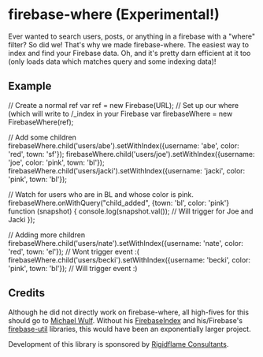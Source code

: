 firebase-where (Experimental!)
==============

Ever wanted to search users, posts, or anything in a firebase with a "where" filter? So did we! That's why we made firebase-where. The easiest way to index and find your Firebase data. Oh, and it's pretty darn efficient at it too (only loads data which matches query and some indexing data)!

Example
-------

  // Create a normal ref
  var ref = new Firebase(URL);
  // Set up our where (which will write to /_index in your Firebase
  var firebaseWhere = new FirebaseWhere(ref);

  // Add some children
  firebaseWhere.child('users/abe').setWithIndex({username: 'abe', color: 'red', town: 'sf'});
  firebaseWhere.child('users/joe').setWithIndex({username: 'joe', color: 'pink', town: 'bl'});
  firebaseWhere.child('users/jacki').setWithIndex({username: 'jacki', color: 'pink', town: 'bl'});
  
  // Watch for users who are in BL and whose color is pink.
  firebaseWhere.onWithQuery("child_added", {town: 'bl', color: 'pink'} function (snapshot) {
    console.log(snapshot.val()); // Will trigger for Joe and Jacki
  });
  
  // Adding more children
  firebaseWhere.child('users/nate').setWithIndex({username: 'nate', color: 'red', town: 'el'});    // Wont trigger event :(
  firebaseWhere.child('users/becki').setWithIndex({username: 'becki', color: 'pink', town: 'bl'}); // Will trigger event :)
  
Credits
-------

Although he did not directly work on firebase-where, all high-fives for this should go to [Michael Wulf](https://github.com/katowulf). Without his [FirebaseIndex](https://github.com/Zenovations/FirebaseIndex) and his/Firebase's [firebase-util](https://github.com/firebase/firebase-util) libraries, this would have been an exponentially larger project.

Development of this library is sponsored by [Rigidflame Consultants](http://www.rigidflame.com).
